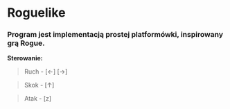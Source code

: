 # Roguelike
### Program jest implementacją prostej platformówki, inspirowany grą Rogue.
**Sterowanie:**
>Ruch - [←] [→]

>Skok - [↑]

>Atak - [z]
